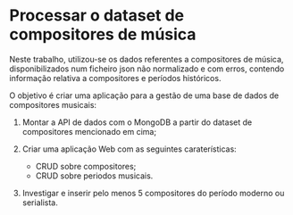 # Processar o dataset de compositores de música

Neste trabalho, utilizou-se os dados referentes a compositores de música, disponibilizados num ficheiro json não normalizado e com erros, contendo informação relativa a compositores e períodos históricos.

O objetivo é criar uma aplicação para a gestão de uma base de dados de compositores musicais:

1. Montar a API de dados com o MongoDB a partir do dataset de compositores mencionado em cima;

2. Criar uma aplicação Web com as seguintes caraterísticas:

    - CRUD sobre compositores;
    - CRUD sobre periodos musicais.

3. Investigar e inserir pelo menos 5 compositores do período moderno ou serialista.